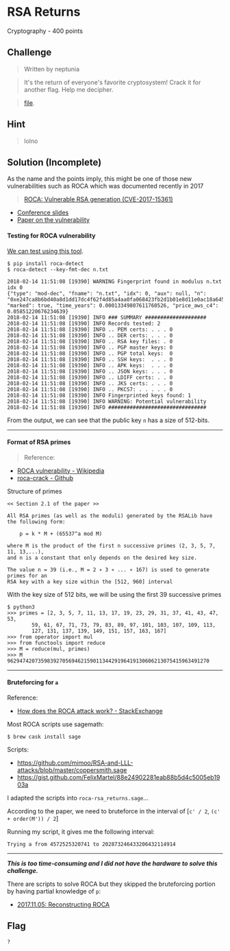 # RSA Returns
Cryptography - 400 points

## Challenge 
> Written by neptunia

> It's the return of everyone's favorite cryptosystem! Crack it for another flag. Help me decipher.

> [file](hardrsa.txt).

## Hint
> lolno

## Solution (Incomplete)

As the name and the points imply, this might be one of those new vulnerabilities such as ROCA which was documented recently in 2017

> [ROCA: Vulnerable RSA generation (CVE-2017-15361)](https://crocs.fi.muni.cz/public/papers/rsa_ccs17)
- [Conference slides](https://crocs.fi.muni.cz/_media/public/papers/ccs-nemec-handout.pdf)
- [Paper on the vulnerability](https://crocs.fi.muni.cz/_media/public/papers/nemec_roca_ccs17_preprint.pdf)

#### Testing for ROCA vulnerability

[We can test using this tool](https://github.com/crocs-muni/roca).

    $ pip install roca-detect
    $ roca-detect --key-fmt-dec n.txt 

    2018-02-14 11:51:08 [19390] WARNING Fingerprint found in modulus n.txt idx 0 
    {"type": "mod-dec", "fname": "n.txt", "idx": 0, "aux": null, "n": "0xe247ca8b6bd40a8d1dd17dc4f62f4d85a4aa0fa068423fb2d1b01e8d11e0ac18a6453b9a94241ba409166e8bb188e4616197b21b352d72f7c7ca020731785ef9", "marked": true, "time_years": 0.00013349807611760526, "price_aws_c4": 0.05851220676234639}
    2018-02-14 11:51:08 [19390] INFO ### SUMMARY ####################
    2018-02-14 11:51:08 [19390] INFO Records tested: 2
    2018-02-14 11:51:08 [19390] INFO .. PEM certs: . . . 0
    2018-02-14 11:51:08 [19390] INFO .. DER certs: . . . 0
    2018-02-14 11:51:08 [19390] INFO .. RSA key files: . 0
    2018-02-14 11:51:08 [19390] INFO .. PGP master keys: 0
    2018-02-14 11:51:08 [19390] INFO .. PGP total keys:  0
    2018-02-14 11:51:08 [19390] INFO .. SSH keys:  . . . 0
    2018-02-14 11:51:08 [19390] INFO .. APK keys:  . . . 0
    2018-02-14 11:51:08 [19390] INFO .. JSON keys: . . . 0
    2018-02-14 11:51:08 [19390] INFO .. LDIFF certs: . . 0
    2018-02-14 11:51:08 [19390] INFO .. JKS certs: . . . 0
    2018-02-14 11:51:08 [19390] INFO .. PKCS7: . . . . . 0
    2018-02-14 11:51:08 [19390] INFO Fingerprinted keys found: 1
    2018-02-14 11:51:08 [19390] INFO WARNING: Potential vulnerability
    2018-02-14 11:51:08 [19390] INFO ################################

From the output, we can see that the public key `n` has a size of 512-bits.

---

#### Format of RSA primes

> Reference:
- [ROCA vulnerability - Wikipedia](https://en.wikipedia.org/wiki/ROCA_vulnerability)
- [roca-crack - Github](https://github.com/AntonKueltz/roca-crack)

Structure of primes

    << Section 2.1 of the paper >>

    All RSA primes (as well as the moduli) generated by the RSALib have the following form:

        p = k * M + (65537^a mod M)

    where M is the product of the first n successive primes (2, 3, 5, 7, 11, 13,...),
    and n is a constant that only depends on the desired key size.

    The value n = 39 (i.e., M = 2 ∗ 3 ∗ ... ∗ 167) is used to generate primes for an
    RSA key with a key size within the [512, 960] interval

With the key size of 512 bits, we will be using the first 39 successive primes

    $ python3
    >>> primes = [2, 3, 5, 7, 11, 13, 17, 19, 23, 29, 31, 37, 41, 43, 47, 53,
            59, 61, 67, 71, 73, 79, 83, 89, 97, 101, 103, 107, 109, 113,
            127, 131, 137, 139, 149, 151, 157, 163, 167]
    >>> from operator import mul
    >>> from functools import reduce
    >>> M = reduce(mul, primes)
    >>> M
    962947420735983927056946215901134429196419130606213075415963491270

---

#### Bruteforcing for `a`

Reference:
 - [How does the ROCA attack work? - StackExchange](https://crypto.stackexchange.com/questions/53906/how-does-the-roca-attack-work)


Most ROCA scripts use sagemath:

    $ brew cask install sage


Scripts:
 - https://github.com/mimoo/RSA-and-LLL-attacks/blob/master/coppersmith.sage
 - https://gist.github.com/FelixMartel/88e24902281eab88b5d4c5005eb1903a

I adapted the scripts into `roca-rsa_returns.sage`...

According to the paper, we need to bruteforce in the interval of [`c' / 2`, `(c' + order(M')) / 2`]

Running my script, it gives me the following interval:

    Trying a from 4572525320741 to 202873246433206432114914

---

***This is too time-consuming and I did not have the hardware to solve this challenge.***

There are scripts to solve ROCA but they skipped the bruteforcing portion by having partial knowledge of `p`:
- [2017.11.05: Reconstructing ROCA](https://blog.cr.yp.to/20171105-infineon.html)


## Flag
`?`